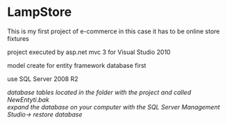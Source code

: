 LampStore
=========
This is my first project of e-commerce in this case it has to be online store fixtures<br>

<p>project executed by asp.net mvc 3 for Visual Studio 2010<br> </p>
<p>model create for entity framework database first</p>
<p>use SQL Server 2008 R2</p>
<p><em>database tables located in the folder with the project and called NewEntyti.bak<br>
expand the database on your computer with the SQL Server Management Studio-> restore database
</p>

